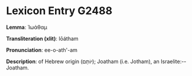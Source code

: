 # Lexicon Entry G2488

**Lemma**: Ἰωάθαμ

**Transliteration (xlit)**: Iōátham

**Pronunciation**: ee-o-ath'-am

**Description**:
of Hebrew origin (יוֹתָם); Joatham (i.e. Jotham), an Israelite:--Joatham.

